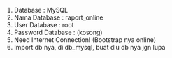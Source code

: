1. Database 			: MySQL
2. Nama Database 		: raport_online
3. User Database 		: root
4. Password Database	: (kosong)
5. Need Internet Connection! (Bootstrap nya online)
6. Import db nya, di db_mysql, buat dlu db nya jgn lupa